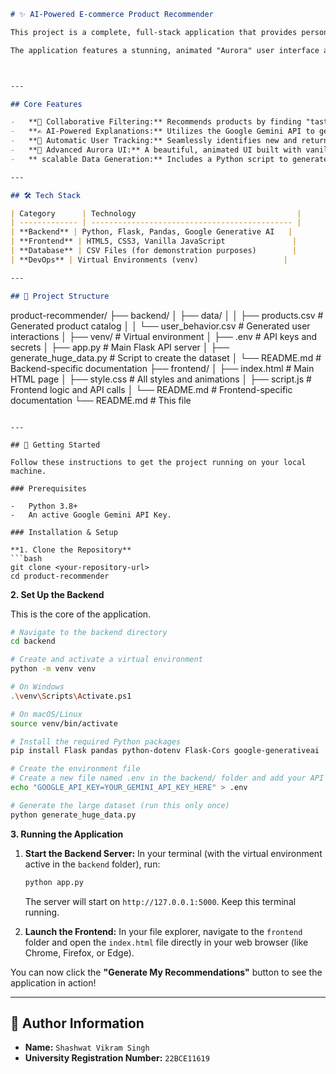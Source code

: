 ```markdown
# ✨ AI-Powered E-commerce Product Recommender

This project is a complete, full-stack application that provides personalized product recommendations to users. It combines a collaborative filtering algorithm with the Google Gemini Large Language Model to generate human-like explanations for why each product is recommended.

The application features a stunning, animated "Aurora" user interface and automatically identifies users via browser cookies to track their behavior, creating a dynamic and engaging user experience without requiring a login.



---

## Core Features

-   **🤖 Collaborative Filtering:** Recommends products by finding "taste twins"—other users who have viewed similar items from a large, dynamically generated dataset.
-   **✍️ AI-Powered Explanations:** Utilizes the Google Gemini API to generate a unique, context-aware reason for each recommendation ("*Because you liked X, you might love Y!*").
-   **🍪 Automatic User Tracking:** Seamlessly identifies new and returning users with browser cookies, requiring no login or manual user selection.
-   **🚀 Advanced Aurora UI:** A beautiful, animated UI built with vanilla technologies. It features a soft, drifting aurora gradient background and minimalist cards with subtle glow effects.
-   ** scalable Data Generation:** Includes a Python script to generate a large, realistic dataset of 200 products and over 1000 user interactions.

---

## 🛠️ Tech Stack

| Category      | Technology                                    |
| ------------- | --------------------------------------------- |
| **Backend** | Python, Flask, Pandas, Google Generative AI   |
| **Frontend** | HTML5, CSS3, Vanilla JavaScript               |
| **Database** | CSV Files (for demonstration purposes)        |
| **DevOps** | Virtual Environments (venv)                   |

---

## 📂 Project Structure

```

product-recommender/
├── backend/
│   ├── data/
│   │   ├── products.csv         \# Generated product catalog
│   │   └── user\_behavior.csv    \# Generated user interactions
│   ├── venv/                    \# Virtual environment
│   ├── .env                     \# API keys and secrets
│   ├── app.py                   \# Main Flask API server
│   ├── generate\_huge\_data.py    \# Script to create the dataset
│   └── README.md                \# Backend-specific documentation
├── frontend/
│   ├── index.html               \# Main HTML page
│   ├── style.css                \# All styles and animations
│   ├── script.js                \# Frontend logic and API calls
│   └── README.md                \# Frontend-specific documentation
└── README.md                    \# This file

````

---

## 🚀 Getting Started

Follow these instructions to get the project running on your local machine.

### Prerequisites

-   Python 3.8+
-   An active Google Gemini API Key.

### Installation & Setup

**1. Clone the Repository**
```bash
git clone <your-repository-url>
cd product-recommender
````

**2. Set Up the Backend**

This is the core of the application.

```bash
# Navigate to the backend directory
cd backend

# Create and activate a virtual environment
python -m venv venv

# On Windows
.\venv\Scripts\Activate.ps1

# On macOS/Linux
source venv/bin/activate

# Install the required Python packages
pip install Flask pandas python-dotenv Flask-Cors google-generativeai

# Create the environment file
# Create a new file named .env in the backend/ folder and add your API key
echo "GOOGLE_API_KEY=YOUR_GEMINI_API_KEY_HERE" > .env

# Generate the large dataset (run this only once)
python generate_huge_data.py
```

**3. Running the Application**

1.  **Start the Backend Server:** In your terminal (with the virtual environment active in the `backend` folder), run:

    ```bash
    python app.py
    ```

    The server will start on `http://127.0.0.1:5000`. Keep this terminal running.

2.  **Launch the Frontend:** In your file explorer, navigate to the `frontend` folder and open the `index.html` file directly in your web browser (like Chrome, Firefox, or Edge).

You can now click the **"Generate My Recommendations"** button to see the application in action\!

-----

## 👤 Author Information

  - **Name:** `Shashwat Vikram Singh`
  - **University Registration Number:** `22BCE11619`

<!-- end list -->

```

```
